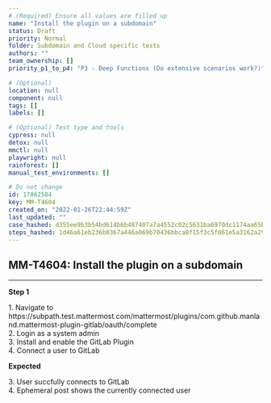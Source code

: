 ```yaml
---
# (Required) Ensure all values are filled up
name: "Install the plugin on a subdomain"
status: Draft
priority: Normal
folder: Subdomain and Cloud specific tests
authors: ""
team_ownership: []
priority_p1_to_p4: "P3 - Deep Functions (Do extensive scenarios work?)"

# (Optional)
location: null
component: null
tags: []
labels: []

# (Optional) Test type and tools
cypress: null
detox: null
mmctl: null
playwright: null
rainforest: []
manual_test_environments: []

# Do not change
id: 17862504
key: MM-T4604
created_on: "2022-01-26T22:44:59Z"
last_updated: ""
case_hashed: d355ee9b3b54bd614b6b487407a7a4552c02c5631ba6970dc1174aa65bad57e9fc5c4ea8a8109dfde32ca643fee742dd
steps_hashed: 1d46a61eb236b0367a446a069b70436bbca8f15f3c5f061e5a3162a29792034fdfdbc5a6a8ba99942c678ca4d63684e6
---
```


<!-- (Auto-generated) Based on frontmatter's "key" and "name" -->

## MM-T4604: Install the plugin on a subdomain

---

**Step 1**

1\. Navigate to https\://subpath.test.mattermost.com/mattermost/plugins/com.github.manland.mattermost-plugin-gitlab/oauth/complete\
2\. Login as a system admin\
3\. Install and enable the GitLab Plugin\
4\. Connect a user to GitLab

**Expected**

3\. User succfully connects to GitLab\
4\. Ephemeral post shows the currently connected user
